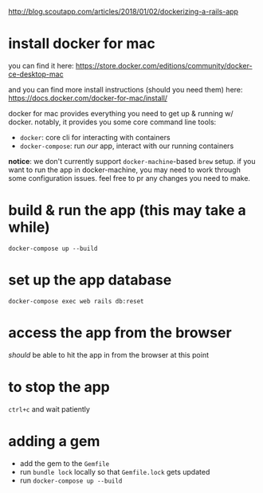 http://blog.scoutapp.com/articles/2018/01/02/dockerizing-a-rails-app

# install docker for mac

you can find it here:
https://store.docker.com/editions/community/docker-ce-desktop-mac

and you can find more install instructions (should you need them) here:
https://docs.docker.com/docker-for-mac/install/

docker for mac provides everything you need to get up & running w/ docker. notably, it provides you some core command line tools:

- `docker`: core cli for interacting with containers
- `docker-compose`: run _our_ app, interact with our running containers

**notice**: we don't currently support `docker-machine`-based `brew` setup. if you want to run the app in docker-machine, you may need to work through some configuration issues. feel free to pr any changes you need to make.

# build & run the app (this may take a while)
`docker-compose up --build`

# set up the app database
`docker-compose exec web rails db:reset`

# access the app from the browser
*should* be able to hit the app in from the browser at this point

# to stop the app
`ctrl+c` and wait patiently

# adding a gem
- add the gem to the `Gemfile`
- run `bundle lock` locally so that `Gemfile.lock` gets updated
- run `docker-compose up --build`
